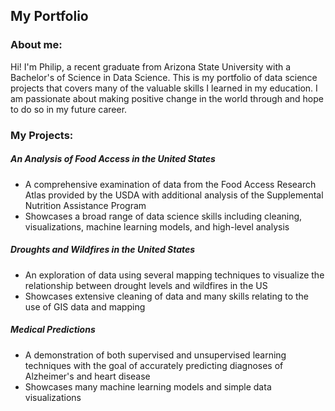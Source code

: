 ## My Portfolio

### About me:

Hi! I'm Philip, a recent graduate from Arizona State University with a Bachelor's of Science in Data Science. This is my portfolio of data science projects that covers many of the valuable skills I learned in my education. I am passionate about making positive change in the world through and hope to do so in my future career. 

### My Projects:

##### An Analysis of Food Access in the United States
- A comprehensive examination of data from the Food Access Research Atlas provided by the USDA with additional analysis of the Supplemental Nutrition Assistance Program
- Showcases a broad range of data science skills including cleaning, visualizations, machine learning models, and high-level analysis

##### Droughts and Wildfires in the United States
- An exploration of data using several mapping techniques to visualize the relationship between drought levels and wildfires in the US
- Showcases extensive cleaning of data and many skills relating to the use of GIS data and mapping

##### Medical Predictions
- A demonstration of both supervised and unsupervised learning techniques with the goal of accurately predicting diagnoses of Alzheimer's and heart disease
- Showcases many machine learning models and simple data visualizations
